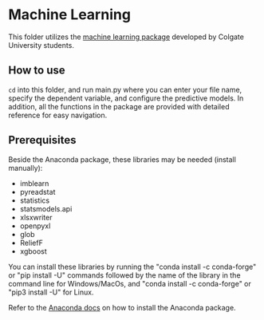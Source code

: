# Machine Learning

This folder utilizes the [machine learning package](https://github.com/Ziad-Attia/Machine-Learning-Package) developed by Colgate University students.

## How to use

```cd``` into this folder, and run main.py where you can enter your file name, specify the dependent variable, and configure the predictive models. 
In addition, all the functions in the package are provided with detailed reference for easy navigation.

## Prerequisites
Beside the Anaconda package, these libraries may be needed (install manually):
* imblearn
* pyreadstat
* statistics
* statsmodels.api
* xlsxwriter
* openpyxl
* glob
* ReliefF
* xgboost

You can install these libraries by running the "conda install -c conda-forge" or "pip install -U" commands followed by the name of the library in the command line for Windows/MacOs, and "conda install -c conda-forge" or "pip3 install -U" for Linux.

Refer to the [Anaconda docs](https://docs.anaconda.com/anaconda/install/) on how to install the Anaconda package.
